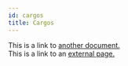 ```yaml
---
id: cargos
title: Cargos
---
```


This is a link to [another document.](doc3.md)  
This is a link to an [external page.](http://www.example.com)

